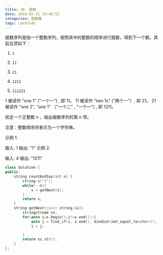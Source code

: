 ```yaml
---
title: 38. 报数
date: 2018-05-21 14:40:51
categories: 题解集
tags: LeetCode
---
```

报数序列是指一个整数序列，按照其中的整数的顺序进行报数，得到下一个数。其前五项如下：

1.     1
2.     11
3.     21
4.     1211
5.     111221
1 被读作  "one 1"  ("一个一") , 即 11。
11 被读作 "two 1s" ("两个一"）, 即 21。
21 被读作 "one 2",  "one 1" （"一个二" ,  "一个一") , 即 1211。

给定一个正整数 n ，输出报数序列的第 n 项。

注意：整数顺序将表示为一个字符串。

示例 1:

输入: 1
输出: "1"
示例 2:

输入: 4
输出: "1211"
```cpp
class Solution {
public:
    string countAndSay(int n) {
        string s("1");
        while(--n){
            s = getNext(s);
        }
        return s;
    }
    string getNext(const string &s){
        stringstream ss;
        for(auto i=s.begin();i!=s.end();){
            auto j = find_if(i, s.end(), bind1st(not_equal_to<char>(), *i));               ss << distance(i, j) << *i;
            i = j;

        }
        return ss.str();
    }
};
```
